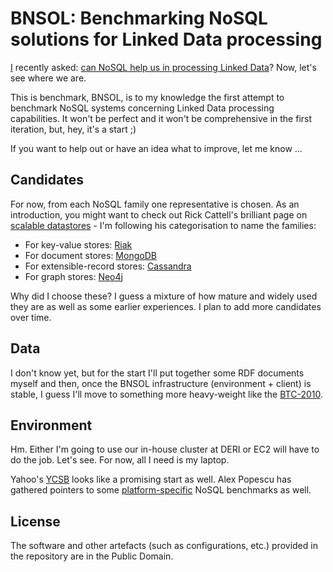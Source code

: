 # BNSOL: Benchmarking NoSQL solutions for Linked Data processing

[I](https://github.com/mhausenblas) recently asked: [can NoSQL help us in processing Linked Data](http://webofdata.wordpress.com/2011/05/02/nosql-linked-data-processing/)? Now, let's see where we are. 


This is benchmark, BNSOL, is to my knowledge the first attempt to benchmark NoSQL systems concerning Linked Data processing capabilities. It won't be perfect and it won't be comprehensive in the first iteration, but, hey, it's a start ;)

If you want to help out or have an idea what to improve, let me know ... 

## Candidates

For now, from each NoSQL family one representative is chosen. As an introduction, you might want to check out Rick Cattell's brilliant page on [scalable datastores](http://www.cattell.net/datastores/) - I'm following his categorisation to name the families:

* For key-value stores: [Riak](http://riak.basho.com/)
* For document stores: [MongoDB](http://mongodb.org/)
* For extensible-record stores: [Cassandra](http://cassandra.apache.org/)
* For graph stores: [Neo4j](http://neo4j.org/)

Why did I choose these? I guess a mixture of how mature and widely used they are as well as some earlier experiences. I plan to add more candidates over time.

## Data

I don't know yet, but for the start I'll put together some RDF documents myself and then, once the BNSOL infrastructure (environment + client) is stable, I guess I'll move to something more heavy-weight like the [BTC-2010](http://km.aifb.kit.edu/projects/btc-2010/).

## Environment

Hm. Either I'm going to use our in-house cluster at DERI or EC2 will have to do the job. Let's see. For now, all I need is my laptop.

Yahoo's [YCSB](https://github.com/brianfrankcooper/YCSB) looks like a promising start as well. Alex Popescu has gathered pointers to some [platform-specific](http://nosql.mypopescu.com/post/734816227/nosql-benchmarks-and-performance-evaluations) NoSQL benchmarks as well.

## License

The software and other artefacts (such as configurations, etc.) provided in the repository are in the Public Domain.